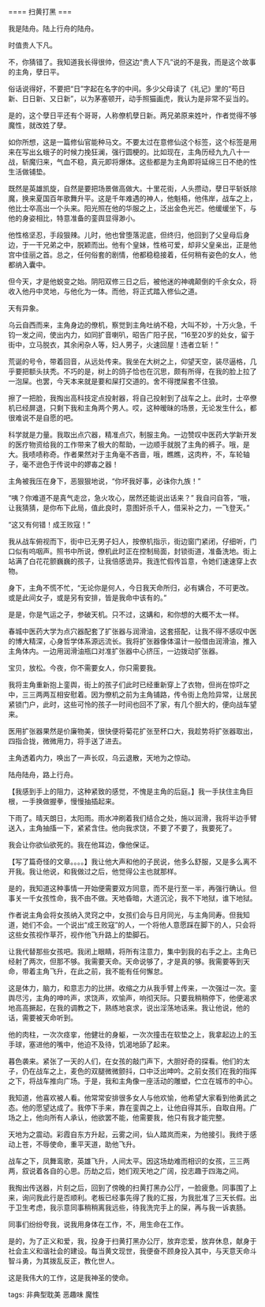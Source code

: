 


==== 扫黄打黑  ===


我是陆舟。陆上行舟的陆舟。

时值贵人下凡。

不，你猜错了。我知道我长得很帅，但这边“贵人下凡”说的不是我，而是这个故事的主角，孽日平。

俗话说得好，不要把“日”字起在名字的中间。多少父母读了《礼记》里的“苟日新、日日新、又日新”，以为茅塞顿开，动手照猫画虎，我认为是非常不妥当的。

是的，这个孽日平还有个哥哥，人称僚机孽日新。两兄弟原来姓叶，作者觉得不够魔性，就改姓了孽。

如你所想，这是一篇修仙官能种马文。不要太过在意修仙这个标签，这个标签是用来在写出幺蛾子的时候力挽狂澜，强行圆梗的。比如现在，主角历经九九八十一战，斩魔归来，气血不稳，真元即将爆体。这些都是为主角即将延绵三日不绝的性生活做铺垫。

既然是英雄凯旋，自然是要把场景做高做大。十里花街，人头攒动，孽日平斩妖除魔，换来夏国百年歌舞升平。这是千年难遇的神人，他魁梧，他伟岸，战车之上，他比士卒高出一个头来。阳光照在他的华服之上，泛出金色光芒。他缓缓坐下，与他的身姿相比，特意准备的銮舆显得渺小。

他性格坚忍，手段狠辣。儿时，他也曾堕落泥底，但终归，他回到了父皇母后身边，于一干兄弟之中，脱颖而出。他有个皇妹，性格可爱，却非父皇亲出，正是他宫中佳丽之首。总之，任何俗套的剧情，他都稳稳接着，任何稍有姿色的女人，他都纳入囊中。

但今天，才是他蜕变之始。阴阳双修三日之后，被他迷的神魂颠倒的千余女众，将收入他丹中灵地，与他化为一体。而他，将正式踏入修仙之道。

天有异象。

乌云自西而来，主角身边的僚机，察觉到主角吐纳不稳，大叫不妙，十万火急，千钧一发之间，使出内力，如同扩音喇叭，昭告广阳子民，“16至20岁的处女，留于街中，立马脱衣，其余闲杂人等，妇人男子，火速回屋！违者立斩！”

荒诞的号令，带着回音，从远处传来。我坐在大树之上，仰望天空，装尽逼格，几乎要把额头扶秃。不巧的是，树上的鸽子恰也在沉思，颇有所得，在我的脸上拉了一泡屎。也罢，今天本来就是要和屎打交道的。舍不得搅屎套不住狼。

擦了一把脸，我掏出高科技定点投射器，将自己投射到了战车之上。此时，士卒僚机已经屏退，只剩下我和主角两个男人。哎，这种暧昧的场景，无论发生什么，都很难说不是自愿的吧。

科学就是力量。我取出点穴器，精准点穴，制服主角。一边赞叹中医药大学新开发的医疗物资给我的工作带来了极大的帮助，一边顺手就脱了主角的裤子。哦，是大。我啧啧称奇。作者果然对于主角毫不吝啬，哦，瞧瞧，这肉杵，不，车轮轴子，毫不逊色于传说中的嫪毐之器！

主角被我压在身下，恶狠狠地说，“你坏我好事，必诛你九族！”

“咦？你难道不是真气走岔，急火攻心，居然还能说出话来？” 我自问自答，“哦，让我猜猜，是你布下此局，值此良时，意图奸杀千人，借采补之力，一飞登天。”

“这又有何错！成王败寇！”

我从战车俯视而下，街中已无男子妇人，按僚机指示，街边窗门紧闭，仔细听，门口似有呜咽声。照书中所说，僚机此时正在控制局面，封锁街道，准备洗地。街上站满了白花花颤巍巍的孩子，让我倍感诡异。我连忙假传旨意，令她们速速穿上衣物。

身下，主角不慌不忙，“无论你是何人，今日我天命所归，必有媾合，不可更改。或是此间女子，或是另有安排，皆是我命中该有的。”

是是，你是气运之子，参破天机。只不过，这媾和，和你想的大概不太一样。

春城中医药大学为点穴器配套了扩张器与润滑油，这套搭配，让我不得不感叹中医的博大精深，心身哲学体系源远流长。我将扩张器像体温计一般借由润滑油，推入主角体内。一边用润滑油瓶口对准扩张器中心挤压，一边拨动扩张器。

宝贝，放松。今夜，你不需要女人，你只需要我。

我将主角重新抱上銮舆，街上的孩子们此时已经重新穿上了衣物，但尚在惊吓之中，三三两两互相安慰着。因为僚机之前为主角铺路，传令街上危险异常，让居民紧锁门户，此时，这些可怜的孩子一时间也回不了家，有几个胆大的，便向战车望来。

医用扩张器果然是价廉物美，很快便将菊花扩张至杯口大，我趁势将扩张器取出，四指合拢，微微用力，将手送了进去。

主角透着内力，唤出了一声长叹，乌云退散，天地为之惊动。

陆舟陆舟，路上行舟。

【我感到手上的阻力，这种紧致的感觉，不愧是主角的后庭。】我一手扶住主角巨根，一手换做握拳，慢慢抽插起来。

下雨了。晴天朗日，太阳雨。雨水冲刷着我们结合之处，施以润滑，我将半边手臂送入，主角抽搐一下，紧紧含住。他向我求饶，不要了不要了，我要死了。

我会让你欲仙欲死的。我在他耳边，像他保证。

【写了篇奇怪的文章。。。。】我让他大声和他的子民说，他多么舒服，又是多么离不开我。我让他说，和我做过之后，他觉得公主也就那样。

是的，我知道这种事情一开始便需要双方同意，而不是行至一半，再强行确认。但事关一千女孩性命，我不由不做。天地昏暗，大道沉沦，我不下地狱，谁下地狱。

作者说主角会将女孩纳入灵窍之中，女孩们会与日月同光，与主角同寿。但我知道，她们不会。一个说出“成王败寇”的人，一个将他人意愿踩在脚下的人，只会将这些女孩视作草芥，视作他飞升路上的垫脚石。

让我代替那些女孩吧。我闭上眼睛，将所有注意力，集中到我的右手之上。主角已经射了两次，但那不够。我需要天命。天命说够了，才是真的够。我需要等到天命，带着主角飞升，在此之前，我不能有任何懈怠。

这是体力，脑力，和意志力的比拼。收缩之力从我手臂上传来，一次强过一次。銮舆尽污，主角的呻吟声，求饶声，欢愉声，响彻天际。只要我稍稍停下，他便渴求地高高撅起，在我的调教之下，熟练地哀求，说出淫荡地话来。我让他说，他的话，需要被天命听到。

他的肉柱，一次次痉挛，他健壮的身躯，一次次撞击在软垫之上，我拿起边上的玉手球，塞进他的嘴中，他迫不及待，饥渴地舔了起来。

暮色袭来。紧张了一天的人们，在女孩的敲门声下，大胆好奇的探看。他们的太子，仍在战车之上，麦色的双腿微微颤抖，口中泛出呻吟。之前女孩们在我的指挥之下，将战车推向广场。于是，我和主角像一座活动的雕塑，伫立在城市的中心。

我知道，他喜欢被人看。他常常安排很多女人与他欢愉，他希望大家看到他勇武之态。他的愿望达成了。我停下手来，靠在銮舆之上，让他自得其乐，自取自用。广场之上，他向所有人承认，他欲罢不能，他需要我，他只有我才能完整。

天地为之震动。彩霞自东方升起，云雾之间，仙人踏岚而来，为他接引。我终于感动上苍，不辱使命，重平天道，助他飞升。

战车之下，凤舞鸾歌，英雄飞升，人间太平。因这场劫难而相识的女孩，三三两两，叙说着各自的心思。历劫之后，她们观天地之广阔，投志趣于四海之间。

我掏出传送器，片刻之后，回到了傍晚的扫黄打黑办公厅，一脸疲惫。同事围了上来，询问我此行是否顺利。老板已经事先得了我的汇报，为我批准了三天长假。出于卫生考虑，我示意同事稍稍离我远些，待我洗完手上的屎，再与我一诉衷肠。

同事们纷纷夸我，说我用身体在工作，不，用生命在工作。

是的，为了正义和爱，我，投身于扫黄打黑办公厅，放弃恋爱，放弃休息，献身于社会主义和谐社会的建设。每当黄文现世，我便奋不顾身投入其中，与天意天命斗智斗勇，为其拨乱反正，教化世人。

这是我伟大的工作，这是我神圣的使命。

tags: 非典型耽美 恶趣味 魔性